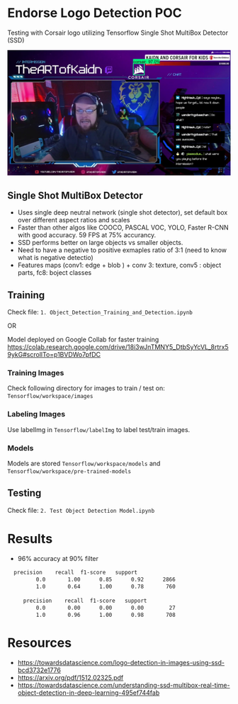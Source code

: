 # Endorse Logo Detection POC

Testing with Corsair logo utilizing Tensorflow Single Shot MultiBox Detector (SSD)

![](https://github.com/eugenechung81/endorse-logo-detection-poc/blob/master/frames/test5.0.jpg)

## Single Shot MultiBox Detector

  * Uses single deep neutral network (single shot detector), set default box over different aspect ratios and scales
  * Faster than other algos like COOCO, PASCAL VOC, YOLO, Faster R-CNN with good accuracy. 59 FPS at 75% accurancy.
  * SSD performs better on large objects vs smaller objects.
  * Need to have a negative to positive exmaples ratio of 3:1 (need to know what is negative detectio)
  * Features maps (conv1: edge + blob ) + conv 3: texture, conv5 : object parts, fc8: boject classes

## Training

Check file:
`1. Object_Detection_Training_and_Detection.ipynb`

OR

Model deployed on Google Collab for faster training
https://colab.research.google.com/drive/18i3wJnTMNY5_DtbSyYcVL_8rtrx59ykG#scrollTo=p1BVDWo7pfDC

### Training Images

Check following directory for images to train / test on: `Tensorflow/workspace/images`

### Labeling Images

Use labelImg in `Tensorflow/labelImg` to label test/train images.

### Models

Models are stored `Tensorflow/workspace/models` and `Tensorflow/workspace/pre-trained-models`

## Testing

Check file: 
`2. Test Object Detection Model.ipynb`

# Results
 
* 96% accuracy at 90% filter

```
  precision    recall  f1-score   support
         0.0       1.00      0.85      0.92      2866
         1.0       0.64      1.00      0.78       760

     precision    recall  f1-score   support
         0.0       0.00      0.00      0.00        27
         1.0       0.96      1.00      0.98       708
```

# Resources

* https://towardsdatascience.com/logo-detection-in-images-using-ssd-bcd3732e1776
* https://arxiv.org/pdf/1512.02325.pdf
* https://towardsdatascience.com/understanding-ssd-multibox-real-time-object-detection-in-deep-learning-495ef744fab
